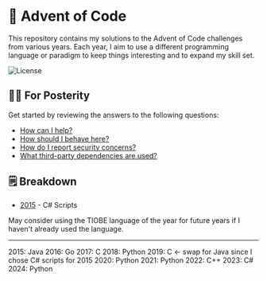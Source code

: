 # 🎄 Advent of Code

This repository contains my solutions to the Advent of Code challenges from various years. Each year, I aim to use a different programming language or paradigm to keep things interesting and to expand my skill set.

![License](https://img.shields.io/github/license/tacosontitan/advent-of-code?logo=github&style=for-the-badge)

## 💁‍♀️ For Posterity

Get started by reviewing the answers to the following questions:

- [How can I help?](./CONTRIBUTING.md)
- [How should I behave here?](./CODE_OF_CONDUCT.md)
- [How do I report security concerns?](./SECURITY.md)
- [What third-party dependencies are used?](./NOTICES.md)

## 🗒️ Breakdown

- [2015](./puzzles/2015/README.md) - C# Scripts

May consider using the TIOBE language of the year for future years if I haven't already used the language.

---

2015: Java
2016: Go
2017: C
2018: Python
2019: C <- swap for Java since I chose C# scripts for 2015
2020: Python
2021: Python
2022: C++
2023: C#
2024: Python
